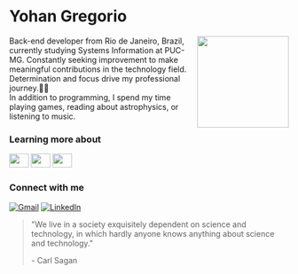 <h1>Yohan Gregorio</h1>

<img height="165em" align="right" src="https://github-readme-stats.vercel.app/api/top-langs/?username=yohangreg&layout=compact&langs_count=7&theme=dracula&title_color=FF0335&text_color=FFF&bg_color=000&border_radius=3&border_color=a60324&icon_color=FF0335&theme=dracula"/>

<p align="left">Back-end developer from Rio de Janeiro, Brazil, currently studying Systems Information at PUC-MG. Constantly seeking improvement to make meaningful contributions in the technology field. Determination and focus drive my professional journey.👨‍💻
<br>
In addition to programming, I spend my time playing games, reading about astrophysics, or listening to music.
</p>

<h3 align="left">Learning more about</h3>
<p align="left">
  <img height="25" width="35" src="https://cdn.jsdelivr.net/gh/devicons/devicon/icons/kotlin/kotlin-original.svg" />    
  <img height="25" width="35" src="https://cdn.jsdelivr.net/gh/devicons/devicon/icons/nodejs/nodejs-original.svg" />
  <img height="25" width="35" src="https://cdn.jsdelivr.net/gh/devicons/devicon/icons/googlecloud/googlecloud-original.svg" />
</p>

<h3 align="left">Connect with me</h3>

[![Gmail](https://img.shields.io/badge/-Gmail-000?style=for-the-badge&logo=gmail&logoColor=FF0335&color:FFF&title_color=FF0335&text_color=FFF&bg_color=000)](mailto:yohanggg26@gmail.com)
[![LinkedIn](https://img.shields.io/badge/-LinkedIn-000?style=for-the-badge&logo=linkedin&logoColor=FF0335&color:FFF&title_color=FF0335&text_color=FFF&bg_color=000)](https://www.linkedin.com/in/yohangregorio/)

<blockquote>
  <p>"We live in a society exquisitely dependent on science and technology, in which hardly anyone knows anything about science and technology."</p>
  - Carl Sagan
</blockquote>
